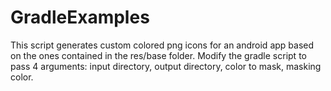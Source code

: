 GradleExamples
==============

This script generates custom colored png icons for an android app based on the ones contained in the res/base folder.
Modify the gradle script to pass 4 arguments: input directory, output directory, color to mask, masking color.
